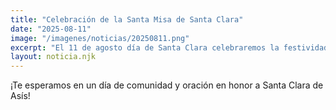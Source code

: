 ```yaml
---
title: "Celebración de la Santa Misa de Santa Clara"
date: "2025-08-11"
image: "/imagenes/noticias/20250811.png"
excerpt: "El 11 de agosto día de Santa Clara celebraremos la festividad, celebrando la Santa Misa de nuestra madre.."
layout: noticia.njk
---
```


¡Te esperamos en un día de comunidad y oración en honor a Santa Clara de Asís!
